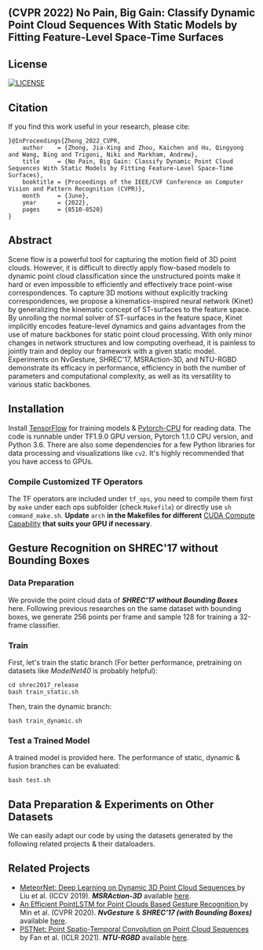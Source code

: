 ## (CVPR 2022) No Pain, Big Gain: Classify Dynamic Point Cloud Sequences With Static Models by Fitting Feature-Level Space-Time Surfaces

## License
[![LICENSE](https://img.shields.io/badge/license-Anti%20996-blue.svg)](https://github.com/996icu/996.ICU/blob/master/LICENSE)

## Citation
If you find this work useful in your research, please cite:
```
}@InProceedings{Zhong_2022_CVPR,
    author    = {Zhong, Jia-Xing and Zhou, Kaichen and Hu, Qingyong and Wang, Bing and Trigoni, Niki and Markham, Andrew},
    title     = {No Pain, Big Gain: Classify Dynamic Point Cloud Sequences With Static Models by Fitting Feature-Level Space-Time Surfaces},
    booktitle = {Proceedings of the IEEE/CVF Conference on Computer Vision and Pattern Recognition (CVPR)},
    month     = {June},
    year      = {2022},
    pages     = {8510-8520}
}
```

## Abstract
Scene flow is a powerful tool for capturing the motion field of 3D point clouds. However, it is difficult to directly apply flow-based models to dynamic point cloud classification since the unstructured points make it hard or even impossible to efficiently and effectively trace point-wise correspondences. To capture 3D motions without explicitly tracking correspondences, we propose a kinematics-inspired neural network (Kinet) by generalizing the kinematic concept of ST-surfaces to the feature space. By unrolling the normal solver of ST-surfaces in the feature space, Kinet implicitly encodes feature-level dynamics and gains advantages from the use of mature backbones for static point cloud processing. With only minor changes in network structures and low computing overhead, it is painless to jointly train and deploy our framework with a given static model. Experiments on NvGesture, SHREC'17, MSRAction-3D, and NTU-RGBD demonstrate its efficacy in performance, efficiency in both the number of parameters and computational complexity, as well as its versatility to various static backbones.

## Installation
Install <a href="https://www.tensorflow.org/install/">TensorFlow</a> for training models & <a href="https://pytorch.org/get-started/previous-versions/">Pytorch-CPU</a> for reading data. The code is runnable under TF1.9.0 GPU version, Pytorch 1.1.0 CPU version, and Python 3.6. There are also some dependencies for a few Python libraries for data processing and visualizations like `cv2`. It's highly recommended that you have access to GPUs.

### Compile Customized TF Operators
The TF operators are included under `tf_ops`, you need to compile them first by `make` under each ops subfolder (check `Makefile`) or directly use `sh command_make.sh`. **Update** `arch` **in the Makefiles for different** <a href="https://en.wikipedia.org/wiki/CUDA#GPUs_supported">CUDA Compute Capability</a> **that suits your GPU if necessary**.

## Gesture Recognition on SHREC'17 without Bounding Boxes
### Data Preparation
We provide the point cloud data of ***SHREC'17 without Bounding Boxes*** here. Following previous researches on the same dataset with bounding boxes, we generate 256 points per frame and sample 128 for training a 32-frame classifier.
### Train
First, let's train the static branch (For better performance, pretraining on datasets like *ModelNet40* is probably helpful):
```
cd shrec2017_release
bash train_static.sh
```
Then, train the dynamic branch:
```
bash train_dynamic.sh
```
### Test a Trained Model
A trained model is provided here. The performance of static, dynamic & fusion branches can be evaluated:
```
bash test.sh
```

## Data Preparation & Experiments on Other Datasets
We can easily adapt our code by using the datasets generated by the following related projects & their dataloaders.

## Related Projects
* <a href="https://arxiv.org/abs/1910.09165" target="_blank">MeteorNet: Deep Learning on Dynamic 3D Point Cloud Sequences
</a> by Liu et al. (ICCV 2019). ***MSRAction-3D*** available <a href="https://github.com/xingyul/meteornet">here</a>.
* <a href="http://openaccess.thecvf.com/content_CVPR_2020/html/Min_An_Efficient_PointLSTM_for_Point_Clouds_Based_Gesture_Recognition_CVPR_2020_paper.html" target="_blank">An Efficient PointLSTM for Point Clouds Based Gesture Recognition
</a> by Min et al. (CVPR 2020). ***NvGesture*** & ***SHREC'17 (with Bounding Boxes)*** available <a href="https://github.com/ycmin95/pointlstm-gesture-recognition-pytorch">here</a>.
* <a href="https://openreview.net/pdf?id=O3bqkf_Puys" target="_blank">PSTNet: Point Spatio-Temporal Convolution on Point Cloud Sequences</a> by Fan et al. (ICLR 2021). ***NTU-RGBD*** available <a href="https://github.com/hehefan/Point-Spatio-Temporal-Convolution">here</a>.
